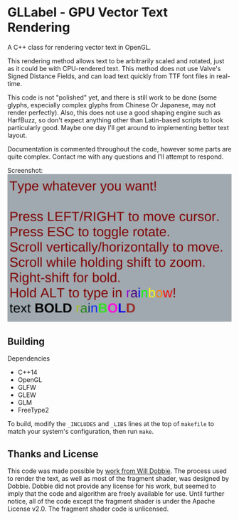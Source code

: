 GLLabel - GPU Vector Text Rendering
==========

A C++ class for rendering vector text in OpenGL.

This rendering method allows text to be arbitrarily scaled and rotated,
just as it could be with CPU-rendered text. This method does not use
Valve's Signed Distance Fields, and can load text quickly from TTF font
files in real-time.

This code is not "polished" yet, and there is still work to be done (some
glyphs, especially complex glyphs from Chinese Or Japanese, may not render
perfectly). Also, this does not use a good shaping engine such as HarfBuzz,
so don't expect anything other than Latin-based scripts to look particularly
good. Maybe one day I'll get around to implementing better text layout.

Documentation is commented throughout the code, however some parts are quite
complex. Contact me with any questions and I'll attempt to respond.

Screenshot:
![screenshot](screenshot.png)

Building
-------

Dependencies
* C++14
* OpenGL
* GLFW
* GLEW
* GLM
* FreeType2

To build, modify the `_INCLUDES` and `_LIBS` lines at the top of `makefile` to
match your system's configuration, then run `make`.

Thanks and License
--------

This code was made possible by [work from Will Dobbie](http://wdobbie.com).
The process used to render the text, as well as most of the fragment shader,
was designed by Dobbie. Dobbie did not provide any license for his work,
but seemed to imply that the code and algorithm are freely available for use.
Until further notice, all of the code except the fragment shader is under the
Apache License v2.0. The fragment shader code is unlicensed.
